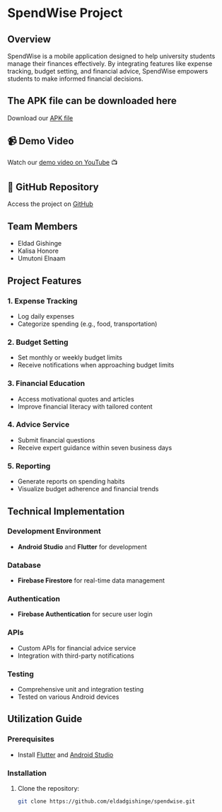 # SpendWise Project

## Overview

SpendWise is a mobile application designed to help university students manage their finances effectively. By integrating features like expense tracking, budget setting, and financial advice, SpendWise empowers students to make informed financial decisions.

## The APK file can be downloaded here

Download our [APK file ](https://drive.google.com/file/d/1oaKOTa8DdzRw3ooAnaeZeazOMDyCXo7-/view?usp=sharing) 

## 📹 Demo Video

Watch our [demo video on YouTube](https://youtu.be/ot52stKWcuY) 📺

## 🔗 GitHub Repository

Access the project on [GitHub](https://github.com/eldadgishinge/spendwise)

## Team Members

- Eldad Gishinge
- Kalisa Honore
- Umutoni Elnaam

## Project Features

### 1. Expense Tracking
- Log daily expenses
- Categorize spending (e.g., food, transportation)

### 2. Budget Setting
- Set monthly or weekly budget limits
- Receive notifications when approaching budget limits

### 3. Financial Education
- Access motivational quotes and articles
- Improve financial literacy with tailored content

### 4. Advice Service
- Submit financial questions
- Receive expert guidance within seven business days

### 5. Reporting
- Generate reports on spending habits
- Visualize budget adherence and financial trends

## Technical Implementation

### Development Environment
- **Android Studio** and **Flutter** for development

### Database
- **Firebase Firestore** for real-time data management

### Authentication
- **Firebase Authentication** for secure user login

### APIs
- Custom APIs for financial advice service
- Integration with third-party notifications

### Testing
- Comprehensive unit and integration testing
- Tested on various Android devices

## Utilization Guide

### Prerequisites
- Install [Flutter](https://flutter.dev/docs/get-started/install) and [Android Studio](https://developer.android.com/studio)

### Installation
1. Clone the repository:
   ```bash
   git clone https://github.com/eldadgishinge/spendwise.git

